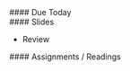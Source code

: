 <article class="due" markdown="block">
####  Due Today


</article>

<article class="slides" markdown="block">
####  Slides

* Review

</article>

<article class="assignments" markdown="block">
####  Assignments / Readings		




</article>


